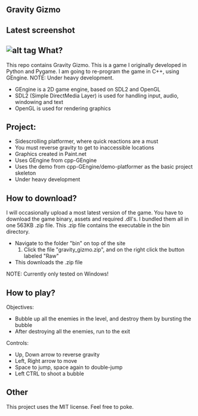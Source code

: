Gravity Gizmo
----------
Latest screenshot
-----------------------
![alt tag](https://cloud.githubusercontent.com/assets/5671281/5515783/32bf080a-8883-11e4-83df-809cda6b2e76.png)
What?
-----
This repo contains Gravity Gizmo. This is a game I originally developed in Python and Pygame.
I am going to re-program the game in C++, using GEngine. NOTE: Under heavy development.

- GEngine is a 2D game engine, based on SDL2 and OpenGL
- SDL2 (Simple DirectMedia Layer) is used for handling input, audio, windowing and text
- OpenGL is used for rendering graphics

Project:
---------
- Sidescrolling platformer, where quick reactions are a must
- You must reverse gravity to get to inaccessible locations
- Graphics created in Paint.net
- Uses GEngine from cpp-GEngine
- Uses the demo from cpp-GEngine/demo-platformer as the basic project skeleton
- Under heavy development

How to download?
----------------
I will occasionally upload a most latest version of the game.
You have to download the game binary, assets and required .dll's. I bundled them all in one 563KB .zip file.
This .zip file contains the executable in the bin directory.

- Navigate to the folder "bin" on top of the site
  1. Click the file "gravity_gizmo.zip", and on the right click the button labeled "Raw"
- This downloads the .zip file

NOTE: Currently only tested on Windows!

How to play?
------------
Objectives:
- Bubble up all the enemies in the level, and destroy them by bursting the bubble
- After destroying all the enemies, run to the exit

Controls:
- Up, Down arrow to reverse gravity
- Left, Right arrow to move
- Space to jump, space again to double-jump
- Left CTRL to shoot a bubble

Other
-----
This project uses the MIT license. Feel free to poke.
